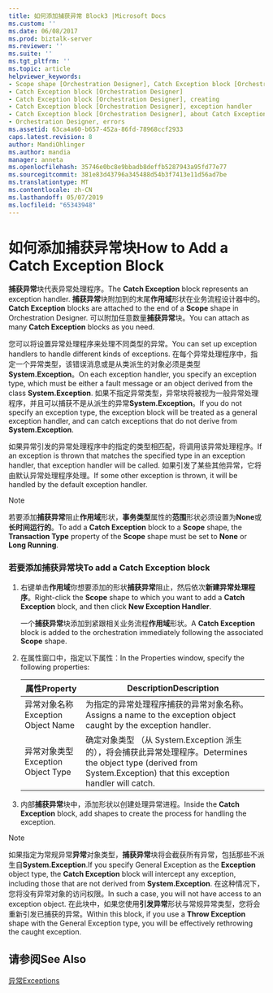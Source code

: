 ```yaml
---
title: 如何添加捕获异常 Block3 |Microsoft Docs
ms.custom: ''
ms.date: 06/08/2017
ms.prod: biztalk-server
ms.reviewer: ''
ms.suite: ''
ms.tgt_pltfrm: ''
ms.topic: article
helpviewer_keywords:
- Scope shape [Orchestration Designer], Catch Exception block [Orchestration Designer]
- Catch Exception block [Orchestration Designer]
- Catch Exception block [Orchestration Designer], creating
- Catch Exception block [Orchestration Designer], exception handler
- Catch Exception block [Orchestration Designer], about Catch Exception blocks
- Orchestration Designer, errors
ms.assetid: 63ca4a60-b657-452a-86fd-78968ccf2933
caps.latest.revision: 8
author: MandiOhlinger
ms.author: mandia
manager: anneta
ms.openlocfilehash: 35746e0bc8e9bbadb8deffb5287943a95fd77e77
ms.sourcegitcommit: 381e83d43796a345488d54b3f7413e11d56ad7be
ms.translationtype: MT
ms.contentlocale: zh-CN
ms.lasthandoff: 05/07/2019
ms.locfileid: "65343948"
---
```

# <a name="how-to-add-a-catch-exception-block"></a><span data-ttu-id="eb1ce-102">如何添加捕获异常块</span><span class="sxs-lookup"><span data-stu-id="eb1ce-102">How to Add a Catch Exception Block</span></span>
<span data-ttu-id="eb1ce-103">**捕获异常**块代表异常处理程序。</span><span class="sxs-lookup"><span data-stu-id="eb1ce-103">The **Catch Exception** block represents an exception handler.</span></span> <span data-ttu-id="eb1ce-104">**捕获异常**块附加到的末尾**作用域**形状在业务流程设计器中的。</span><span class="sxs-lookup"><span data-stu-id="eb1ce-104">**Catch Exception** blocks are attached to the end of a **Scope** shape in Orchestration Designer.</span></span> <span data-ttu-id="eb1ce-105">可以附加任意数量**捕获异常**块。</span><span class="sxs-lookup"><span data-stu-id="eb1ce-105">You can attach as many **Catch Exception** blocks as you need.</span></span>  
  
 <span data-ttu-id="eb1ce-106">您可以将设置异常处理程序来处理不同类型的异常。</span><span class="sxs-lookup"><span data-stu-id="eb1ce-106">You can set up exception handlers to handle different kinds of exceptions.</span></span> <span data-ttu-id="eb1ce-107">在每个异常处理程序中，指定一个异常类型，该错误消息或是从类派生的对象必须是类型**System.Exception**。</span><span class="sxs-lookup"><span data-stu-id="eb1ce-107">On each exception handler, you specify an exception type, which must be either a fault message or an object derived from the class **System.Exception**.</span></span> <span data-ttu-id="eb1ce-108">如果不指定异常类型，异常块将被视为一般异常处理程序，并且可以捕获不是从派生的异常**System.Exception**。</span><span class="sxs-lookup"><span data-stu-id="eb1ce-108">If you do not specify an exception type, the exception block will be treated as a general exception handler, and can catch exceptions that do not derive from **System.Exception**.</span></span>  
  
 <span data-ttu-id="eb1ce-109">如果异常引发的异常处理程序中的指定的类型相匹配，将调用该异常处理程序。</span><span class="sxs-lookup"><span data-stu-id="eb1ce-109">If an exception is thrown that matches the specified type in an exception handler, that exception handler will be called.</span></span> <span data-ttu-id="eb1ce-110">如果引发了某些其他异常，它将由默认异常处理程序处理。</span><span class="sxs-lookup"><span data-stu-id="eb1ce-110">If some other exception is thrown, it will be handled by the default exception handler.</span></span>  
  
> [!NOTE]
>  <span data-ttu-id="eb1ce-111">若要添加**捕获异常**阻止**作用域**形状，**事务类型**属性的**范围**形状必须设置为**None**或**长时间运行的**。</span><span class="sxs-lookup"><span data-stu-id="eb1ce-111">To add a **Catch Exception** block to a **Scope** shape, the **Transaction Type** property of the **Scope** shape must be set to **None** or **Long Running**.</span></span>  
  
### <a name="to-add-a-catch-exception-block"></a><span data-ttu-id="eb1ce-112">若要添加捕获异常块</span><span class="sxs-lookup"><span data-stu-id="eb1ce-112">To add a Catch Exception block</span></span>  
  
1.  <span data-ttu-id="eb1ce-113">右键单击**作用域**你想要添加的形状**捕获异常**阻止，然后依次**新建异常处理程序**。</span><span class="sxs-lookup"><span data-stu-id="eb1ce-113">Right-click the **Scope** shape to which you want to add a **Catch Exception** block, and then click **New Exception Handler**.</span></span>  
  
     <span data-ttu-id="eb1ce-114">一个**捕获异常**块添加到紧跟相关业务流程**作用域**形状。</span><span class="sxs-lookup"><span data-stu-id="eb1ce-114">A **Catch Exception** block is added to the orchestration immediately following the associated **Scope** shape.</span></span>  
  
2.  <span data-ttu-id="eb1ce-115">在属性窗口中，指定以下属性：</span><span class="sxs-lookup"><span data-stu-id="eb1ce-115">In the Properties window, specify the following properties:</span></span>  
  
    |<span data-ttu-id="eb1ce-116">属性</span><span class="sxs-lookup"><span data-stu-id="eb1ce-116">Property</span></span>|<span data-ttu-id="eb1ce-117">Description</span><span class="sxs-lookup"><span data-stu-id="eb1ce-117">Description</span></span>|  
    |--------------|-----------------|  
    |<span data-ttu-id="eb1ce-118">异常对象名称</span><span class="sxs-lookup"><span data-stu-id="eb1ce-118">Exception Object Name</span></span>|<span data-ttu-id="eb1ce-119">为指定的异常处理程序捕获的异常对象名称。</span><span class="sxs-lookup"><span data-stu-id="eb1ce-119">Assigns a name to the exception object caught by the exception handler.</span></span>|  
    |<span data-ttu-id="eb1ce-120">异常对象类型</span><span class="sxs-lookup"><span data-stu-id="eb1ce-120">Exception Object Type</span></span>|<span data-ttu-id="eb1ce-121">确定对象类型 （从 System.Exception 派生的），将会捕获此异常处理程序。</span><span class="sxs-lookup"><span data-stu-id="eb1ce-121">Determines the object type (derived from System.Exception) that this exception handler will catch.</span></span>|  
  
3.  <span data-ttu-id="eb1ce-122">内部**捕获异常**块中，添加形状以创建处理异常进程。</span><span class="sxs-lookup"><span data-stu-id="eb1ce-122">Inside the **Catch Exception** block, add shapes to create the process for handling the exception.</span></span>  
  
> [!NOTE]
>  <span data-ttu-id="eb1ce-123">如果指定为常规异常**异常**对象类型，**捕获异常**块将会截获所有异常，包括那些不派生自**System.Exception**.</span><span class="sxs-lookup"><span data-stu-id="eb1ce-123">If you specify General Exception as the **Exception** object type, the **Catch Exception** block will intercept any exception, including those that are not derived from **System.Exception**.</span></span> <span data-ttu-id="eb1ce-124">在这种情况下，您将没有异常对象的访问权限。</span><span class="sxs-lookup"><span data-stu-id="eb1ce-124">In such a case, you will not have access to an exception object.</span></span> <span data-ttu-id="eb1ce-125">在此块中，如果您使用**引发异常**形状与常规异常类型，您将会重新引发已捕获的异常。</span><span class="sxs-lookup"><span data-stu-id="eb1ce-125">Within this block, if you use a **Throw Exception** shape with the General Exception type, you will be effectively rethrowing the caught exception.</span></span>  
  
## <a name="see-also"></a><span data-ttu-id="eb1ce-126">请参阅</span><span class="sxs-lookup"><span data-stu-id="eb1ce-126">See Also</span></span>  
 [<span data-ttu-id="eb1ce-127">异常</span><span class="sxs-lookup"><span data-stu-id="eb1ce-127">Exceptions</span></span>](../core/exceptions.md)